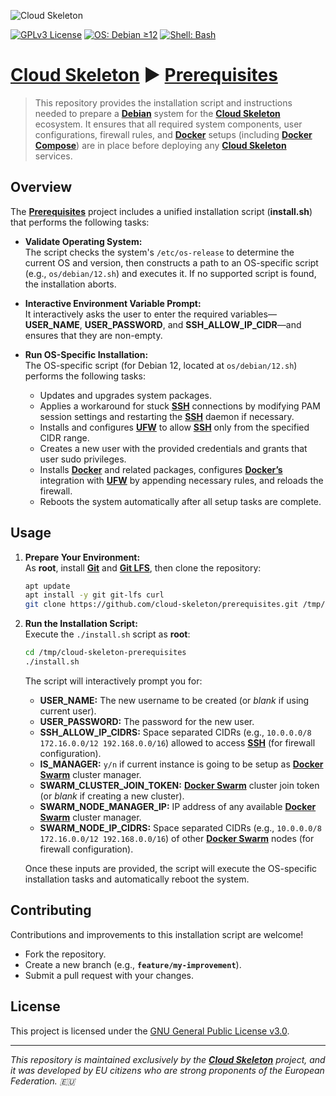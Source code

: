 ![Cloud Skeleton](./assets/logo.jpg)

[![GPLv3 License](https://img.shields.io/badge/License-GPLv3-blue.svg)](LICENSE)
[![OS: Debian ≥12](https://img.shields.io/badge/OS-Debian_≥12-red)]()
[![Shell: Bash](https://img.shields.io/badge/Shell-Bash-green)]()

# **[Cloud Skeleton](https://github.com/cloud-skeleton/)** ► **[Prerequisites](https://github.com/cloud-skeleton/prerequisites/)**

> This repository provides the installation script and instructions needed to prepare a **[Debian](https://www.debian.org/releases/bookworm/installmanual)** system for the **[Cloud Skeleton](https://github.com/cloud-skeleton/)** ecosystem. It ensures that all required system components, user configurations, firewall rules, and **[Docker](https://docs.docker.com/get-started/)** setups (including **[Docker Compose](https://docs.docker.com/compose/gettingstarted/)**) are in place before deploying any **[Cloud Skeleton](https://github.com/cloud-skeleton/)** services.

## Overview

The **[Prerequisites](https://github.com/cloud-skeleton/prerequisites/)** project includes a unified installation script (**install.sh**) that performs the following tasks:

- **Validate Operating System:**  
  The script checks the system's `/etc/os-release` to determine the current OS and version, then constructs a path to an OS-specific script (e.g., `os/debian/12.sh`) and executes it. If no supported script is found, the installation aborts.

- **Interactive Environment Variable Prompt:**  
  It interactively asks the user to enter the required variables—**USER_NAME**, **USER_PASSWORD**, and **SSH_ALLOW_IP_CIDR**—and ensures that they are non-empty.

- **Run OS-Specific Installation:**  
  The OS-specific script (for Debian 12, located at `os/debian/12.sh`) performs the following tasks:
  - Updates and upgrades system packages.
  - Applies a workaround for stuck **[SSH](https://www.openssh.com/manual.html)** connections by modifying PAM session settings and restarting the **[SSH](https://www.openssh.com/manual.html)** daemon if necessary.
  - Installs and configures **[UFW](https://help.ubuntu.com/community/UFW)** to allow **[SSH](https://www.openssh.com/manual.html)** only from the specified CIDR range.
  - Creates a new user with the provided credentials and grants that user sudo privileges.
  - Installs **[Docker](https://docs.docker.com/get-started/)** and related packages, configures **[Docker’s](https://docs.docker.com/get-started/)** integration with **[UFW](https://help.ubuntu.com/community/UFW)** by appending necessary rules, and reloads the firewall.
  - Reboots the system automatically after all setup tasks are complete.

## Usage

1. **Prepare Your Environment:**  
   As **root**, install **[Git](https://git-scm.com/book/ms/v2/Getting-Started-First-Time-Git-Setup)** and **[Git LFS](https://github.com/git-lfs/git-lfs/wiki/Tutorial)**, then clone the repository:
    ```sh
    apt update
    apt install -y git git-lfs curl
    git clone https://github.com/cloud-skeleton/prerequisites.git /tmp/cloud-skeleton-prerequisites
    ```

2. **Run the Installation Script:**  
   Execute the `./install.sh` script as **root**:
    ```sh
    cd /tmp/cloud-skeleton-prerequisites
    ./install.sh
    ```
   The script will interactively prompt you for:
   - **USER_NAME:** The new username to be created (or *blank* if using current user).
   - **USER_PASSWORD:** The password for the new user.
   - **SSH_ALLOW_IP_CIDRS:** Space separated CIDRs (e.g., `10.0.0.0/8 172.16.0.0/12 192.168.0.0/16`) allowed to access **[SSH](https://www.openssh.com/manual.html)** (for firewall configuration).
   - **IS_MANAGER:** `y/n` if current instance is going to be setup as **[Docker Swarm](https://docs.docker.com/engine/swarm/)** cluster manager.
   - **SWARM_CLUSTER_JOIN_TOKEN:** **[Docker Swarm](https://docs.docker.com/engine/swarm/)** cluster join token (or *blank* if creating a new cluster).
   - **SWARM_NODE_MANAGER_IP:** IP address of any available **[Docker Swarm](https://docs.docker.com/engine/swarm/)** cluster manager.
   - **SWARM_NODE_IP_CIDRS:** Space separated CIDRs (e.g., `10.0.0.0/8 172.16.0.0/12 192.168.0.0/16`) of other **[Docker Swarm](https://docs.docker.com/engine/swarm/)** nodes (for firewall configuration).

   Once these inputs are provided, the script will execute the OS-specific installation tasks and automatically reboot the system.

## Contributing

Contributions and improvements to this installation script are welcome!  
- Fork the repository.
- Create a new branch (e.g., **`feature/my-improvement`**).
- Submit a pull request with your changes.

## License

This project is licensed under the [GNU General Public License v3.0](LICENSE).

---

*This repository is maintained exclusively by the **[Cloud Skeleton](https://github.com/cloud-skeleton/)** project, and it was developed by EU citizens who are strong proponents of the European Federation. 🇪🇺*
